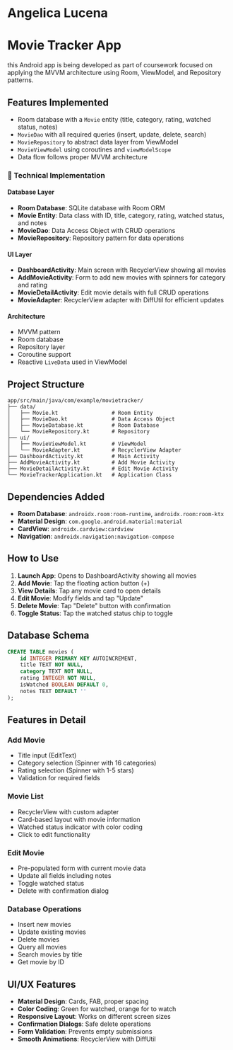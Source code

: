  # Angelica Lucena
# Movie Tracker App
this Android app is being developed as part of coursework focused on applying the MVVM architecture using Room, ViewModel, and Repository patterns.

## Features Implemented
- Room database with a `Movie` entity (title, category, rating, watched status, notes)
- `MovieDao` with all required queries (insert, update, delete, search)
- `MovieRepository` to abstract data layer from ViewModel
- `MovieViewModel` using coroutines and `viewModelScope`
- Data flow follows proper MVVM architecture

### 🎯 Technical Implementation

#### Database Layer
- **Room Database**: SQLite database with Room ORM
- **Movie Entity**: Data class with ID, title, category, rating, watched status, and notes
- **MovieDao**: Data Access Object with CRUD operations
- **MovieRepository**: Repository pattern for data operations

#### UI Layer
- **DashboardActivity**: Main screen with RecyclerView showing all movies
- **AddMovieActivity**: Form to add new movies with spinners for category and rating
- **MovieDetailActivity**: Edit movie details with full CRUD operations
- **MovieAdapter**: RecyclerView adapter with DiffUtil for efficient updates

#### Architecture
- MVVM pattern
- Room database
- Repository layer
- Coroutine support
- Reactive `LiveData` used in ViewModel

## Project Structure

```
app/src/main/java/com/example/movietracker/
├── data/
│   ├── Movie.kt                 # Room Entity
│   ├── MovieDao.kt              # Data Access Object
│   ├── MovieDatabase.kt         # Room Database
│   └── MovieRepository.kt       # Repository
├── ui/
│   ├── MovieViewModel.kt        # ViewModel
│   └── MovieAdapter.kt          # RecyclerView Adapter
├── DashboardActivity.kt         # Main Activity
├── AddMovieActivity.kt          # Add Movie Activity
├── MovieDetailActivity.kt       # Edit Movie Activity
└── MovieTrackerApplication.kt   # Application Class
```

## Dependencies Added

- **Room Database**: `androidx.room:room-runtime`, `androidx.room:room-ktx`
- **Material Design**: `com.google.android.material:material`
- **CardView**: `androidx.cardview:cardview`
- **Navigation**: `androidx.navigation:navigation-compose`

## How to Use

1. **Launch App**: Opens to DashboardActivity showing all movies
2. **Add Movie**: Tap the floating action button (+)
3. **View Details**: Tap any movie card to open details
4. **Edit Movie**: Modify fields and tap "Update"
5. **Delete Movie**: Tap "Delete" button with confirmation
6. **Toggle Status**: Tap the watched status chip to toggle

## Database Schema

```sql
CREATE TABLE movies (
    id INTEGER PRIMARY KEY AUTOINCREMENT,
    title TEXT NOT NULL,
    category TEXT NOT NULL,
    rating INTEGER NOT NULL,
    isWatched BOOLEAN DEFAULT 0,
    notes TEXT DEFAULT ''
);
```

## Features in Detail

### Add Movie
- Title input (EditText)
- Category selection (Spinner with 16 categories)
- Rating selection (Spinner with 1-5 stars)
- Validation for required fields

### Movie List
- RecyclerView with custom adapter
- Card-based layout with movie information
- Watched status indicator with color coding
- Click to edit functionality

### Edit Movie
- Pre-populated form with current movie data
- Update all fields including notes
- Toggle watched status
- Delete with confirmation dialog

### Database Operations
- Insert new movies
- Update existing movies
- Delete movies
- Query all movies
- Search movies by title
- Get movie by ID

## UI/UX Features

- **Material Design**: Cards, FAB, proper spacing
- **Color Coding**: Green for watched, orange for to watch
- **Responsive Layout**: Works on different screen sizes
- **Confirmation Dialogs**: Safe delete operations
- **Form Validation**: Prevents empty submissions
- **Smooth Animations**: RecyclerView with DiffUtil

